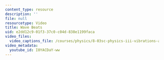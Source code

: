 ```yaml
---
content_type: resource
description: ''
file: null
resourcetype: Video
title: Wave Beats
uid: e2dd12c9-01f3-37c0-c04d-838e1199faca
video_files:
  video_captions_file: /courses/physics/8-03sc-physics-iii-vibrations-and-waves-fall-2016/part-i-mechanical-vibrations-and-waves/lecture-5/copy3_of_lecture-5-video/I0YACDaY-ww.vtt
video_metadata:
  youtube_id: I0YACDaY-ww
---
```

